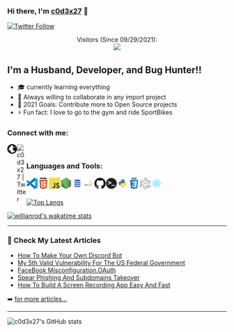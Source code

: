 ### Hi there, I'm [c0d3x27][website] 👋

[![Twitter Follow](https://img.shields.io/twitter/follow/c0d3x27?color=1DA1F2&logo=twitter&style=for-the-badge)](https://twitter.com/intent/follow?original_referer=https%3A%2F%2Fgithub.com%2Fc0d3x27&screen_name=c0d3x27)

<p align="center"> 
  Visitors (Since 09/29/2021):<br>
  <img src="https://profile-counter.glitch.me/c0d3x27/count.svg" />
</p>


## I'm a Husband, Developer, and Bug Hunter!!

- 🎓  currently learning everything
- 🥅  Always willing to collaborate in any import project
- 🔭  2021 Goals: Contribute more to Open Source projects
- ⚡   Fun fact: I love to go to the gym and ride SportBikes

### Connect with me:

[<img align="left" alt="c0d3x27.medium.com/" width="22px" src="https://raw.githubusercontent.com/iconic/open-iconic/master/svg/globe.svg" />][website]
[<img align="left" alt="c0d3x27 | Twitter" width="22px" src="https://cdn.jsdelivr.net/npm/simple-icons@v3/icons/twitter.svg" />][twitter]

<br/>

### Languages and Tools:

<img align="left" alt="Visual Studio Code" width="26px" src="https://raw.githubusercontent.com/github/explore/80688e429a7d4ef2fca1e82350fe8e3517d3494d/topics/visual-studio-code/visual-studio-code.png" />
<img align="left" alt="HTML5" width="26px" src="https://raw.githubusercontent.com/github/explore/80688e429a7d4ef2fca1e82350fe8e3517d3494d/topics/html/html.png" />
<img align="left" alt="JavaScript" width="26px" src="https://raw.githubusercontent.com/github/explore/80688e429a7d4ef2fca1e82350fe8e3517d3494d/topics/javascript/javascript.png" />
<img align="left" alt="Node.js" width="26px" src="https://raw.githubusercontent.com/github/explore/80688e429a7d4ef2fca1e82350fe8e3517d3494d/topics/nodejs/nodejs.png" />
<img align="left" alt="SQL" width="26px" src="https://raw.githubusercontent.com/github/explore/80688e429a7d4ef2fca1e82350fe8e3517d3494d/topics/sql/sql.png" />
<img align="left" alt="MySQL" width="26px" src="https://raw.githubusercontent.com/github/explore/80688e429a7d4ef2fca1e82350fe8e3517d3494d/topics/mysql/mysql.png" />
<img align="left" alt="GitHub" width="26px" src="https://raw.githubusercontent.com/github/explore/78df643247d429f6cc873026c0622819ad797942/topics/github/github.png" />
<img align="left" alt="Terminal" width="26px" src="https://raw.githubusercontent.com/github/explore/80688e429a7d4ef2fca1e82350fe8e3517d3494d/topics/terminal/terminal.png" />
<img align="left" alt="Python" width="26px" src="https://raw.githubusercontent.com/github/explore/80688e429a7d4ef2fca1e82350fe8e3517d3494d/topics/python/python.png" />
<img align="left" alt="Css" width="26px" src="https://raw.githubusercontent.com/github/explore/80688e429a7d4ef2fca1e82350fe8e3517d3494d/topics/css/css.png" />
<img align="left" alt="Electron" width="26px" src="https://raw.githubusercontent.com/github/explore/80688e429a7d4ef2fca1e82350fe8e3517d3494d/topics/electron/electron.png" />
<img align="left" alt="React" width="26px" src="https://raw.githubusercontent.com/github/explore/80688e429a7d4ef2fca1e82350fe8e3517d3494d/topics/react/react.png" />

<br/>
<br/>

[![Top Langs](https://github-readme-stats.vercel.app/api/top-langs/?username=c0d3x27&langs_count=10&layout=compact)](https://github.com/anuraghazra/github-readme-stats)
 
[![willianrod's wakatime stats](https://github-readme-stats.vercel.app/api/wakatime?username=@c0d3x27&theme=default)](https://github.com/mdkausar295/github-readme-stats)


---

### 📕 Check My Latest Articles

<!-- BLOG-POST-LIST:START -->
- [How To Make Your Own Discord Bot](https://medium.com/geekculture/how-to-make-your-own-discord-bot-9505173a4f6a?source=rss-7255c032b8e9------2)
- [My 5th Valid Vulnerability For The US Federal Government](https://byrslf.co/my-5th-valid-vulnerability-for-the-us-federal-government-8a89a58ae824?source=rss-7255c032b8e9------2)
- [FaceBook Misconfiguration.OAuth](https://blog.devgenius.io/facebook-misconfiguration-oauth-c0227beb6f62?source=rss-7255c032b8e9------2)
- [Spear Phishing And Subdomains Takeover](https://medium.com/geekculture/spear-phishing-and-subdomains-takeover-a8f7086a6244?source=rss-7255c032b8e9------2)
- [How To Build A Screen Recording App Easy And Fast](https://medium.com/geekculture/how-to-build-a-screen-recording-app-easy-and-fast-36133291fc37?source=rss-7255c032b8e9------2)
<!-- BLOG-POST-LIST:END -->

➡️ [for more articles...](https://c0d3x27.medium.com)

---


  
![c0d3x27's GitHub stats](https://github-readme-stats.vercel.app/api?username=c0d3x27&show_icons=true&theme=vue)






[website]: https://c0d3x27.medium.com
[twitter]: https://twitter.com/c0d3x27

